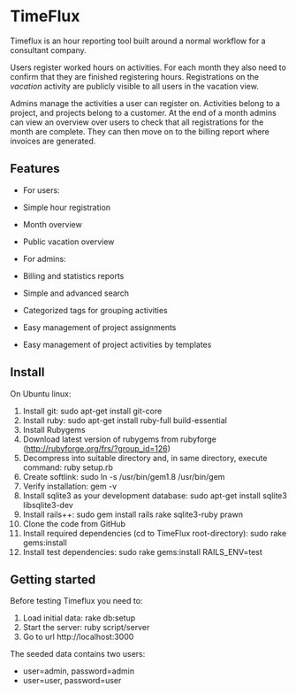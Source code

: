 TimeFlux
========

Timeflux is an hour reporting tool built around a normal workflow for a consultant company. 

Users register worked hours on activities. For each month they also need to confirm that they are finished registering hours. Registrations on the *vacation* activity are publicly visible to all users in the vacation view.

Admins manage the activities a user can register on. Activities belong to a project, and projects belong to a customer.
At the end of a month admins can view an overview over users to check that all registrations for the month are complete. They can then move on to the billing report where invoices are generated. 


Features
--------

- For users:
 - Simple hour registration
 - Month overview
 - Public vacation overview


- For admins:
 - Billing and statistics reports
 - Simple and advanced search
 - Categorized tags for grouping activities
 - Easy management of project assignments
 - Easy management of project activities by templates


Install
-------

On Ubuntu linux:

1. Install git: sudo apt-get install git-core
2. Install ruby: sudo apt-get install ruby-full build-essential
3. Install Rubygems
  1. Download latest version of rubygems from rubyforge (http://rubyforge.org/frs/?group_id=126)
  2. Decompress into suitable directory and, in same directory, execute command: ruby setup.rb
  3. Create softlink: sudo ln -s /usr/bin/gem1.8 /usr/bin/gem
  4. Verify installation: gem -v
4. Install sqlite3 as your development database: sudo apt-get install sqlite3 libsqlite3-dev
5. Install rails++: sudo gem install rails rake sqlite3-ruby prawn
6. Clone the code from GitHub
7. Install required dependencies (cd to TimeFlux root-directory): sudo rake gems:install 
8. Install test dependencies: sudo rake gems:install RAILS_ENV=test


Getting started
---------------

Before testing Timeflux you need to:

1. Load initial data: rake db:setup
2. Start the server: ruby script/server
3. Go to url http://localhost:3000

The seeded data contains two users:

* user=admin, password=admin
* user=user, password=user


